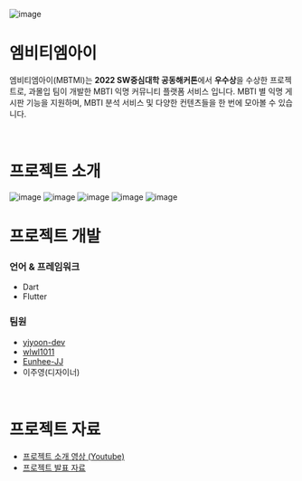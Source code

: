 
![image](https://user-images.githubusercontent.com/72238126/183279814-58f481e7-30f7-4810-bdf1-6efa7fbce9bf.png)

# 엠비티엠아이

엠비티엠아이(MBTMI)는 **2022 SW중심대학 공동해커톤**에서 **우수상**을 수상한 프로젝트로, 과몰입 팀이 개발한 MBTI 익명 커뮤니티 플랫폼 서비스 입니다. MBTI 별 익명 게시판 기능을 지원하며, MBTI 분석 서비스 및 다양한 컨텐츠들을 한 번에 모아볼 수 있습니다.

<br>

# 프로젝트 소개

![image](https://user-images.githubusercontent.com/72238126/183280080-894377de-1ec4-43ae-9d32-419b66f97fa7.png)
![image](https://user-images.githubusercontent.com/72238126/183280105-a46af0ae-ba75-4e94-9622-9b5300f18a04.png)
![image](https://user-images.githubusercontent.com/72238126/183280117-b6ee866c-82a6-4af5-adbc-ce62f580cb90.png)
![image](https://user-images.githubusercontent.com/72238126/183280125-d047e155-8370-4066-953c-46618dc1ea69.png)
![image](https://user-images.githubusercontent.com/72238126/183280142-71352f18-1734-49d8-aefb-b2e129ed237a.png)

# 프로젝트 개발

### 언어 & 프레임워크

- Dart
- Flutter

### 팀원

- [yjyoon-dev](https://github.com/yjyoon-dev)
- [wlwl1011](https://github.com/wlwl1011)
- [Eunhee-JJ](https://github.com/Eunhee-JJ)
- 이주영(디자이너)

<br>

# 프로젝트 자료

- [프로젝트 소개 영상 (Youtube)](https://m.youtube.com/watch?v=91koWBCt2TE)
- [프로젝트 발표 자료](https://github.com/yjyoon-dev/mbtmi-flutter/files/9276358/ppt.pdf)
